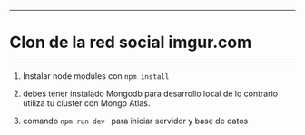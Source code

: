 
---

# Clon de la red social imgur.com

---
1. Instalar node modules con `npm install `


2. debes tener instalado Mongodb para desarrollo local de lo contrario utiliza tu cluster con Mongp Atlas.

3. comando ``npm run dev `` para iniciar servidor y base de datos 


